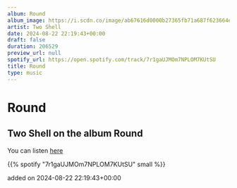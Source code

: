 ```yaml
---
album: Round
album_image: https://i.scdn.co/image/ab67616d0000b27365fb71a687f623664ea018d5
artist: Two Shell
date: 2024-08-22 22:19:43+00:00
draft: false
duration: 206529
preview_url: null
spotify_url: https://open.spotify.com/track/7r1gaUJMOm7NPLOM7KUtSU
title: Round
type: music
---
```



# Round

## Two Shell on the album Round

You can listen [here](https://open.spotify.com/track/7r1gaUJMOm7NPLOM7KUtSU)

{{% spotify "7r1gaUJMOm7NPLOM7KUtSU" small %}}

added on 2024-08-22 22:19:43+00:00